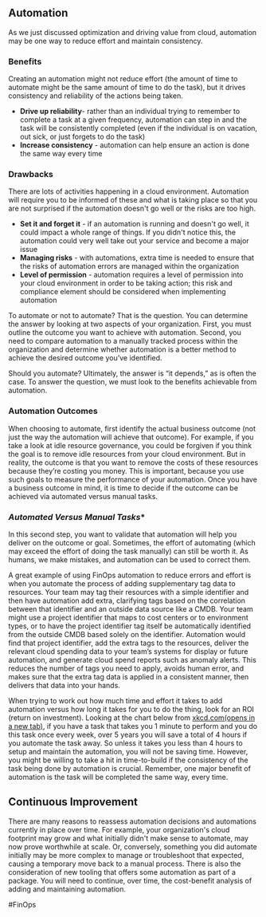 ## Automation

As we just discussed optimization and driving value from cloud, automation may be one way to reduce effort and maintain consistency.

### Benefits 

Creating an automation might not reduce effort (the amount of time to automate might be the same amount of time to do the task), but it drives consistency and reliability of the actions being taken.

- **Drive up reliability**- rather than an individual trying to remember to complete a task at a given frequency, automation can step in and the task will be consistently completed (even if the individual is on vacation, out sick, or just forgets to do the task)
- **Increase consistency** - automation can help ensure an action is done the same way every time

### Drawbacks

There are lots of activities happening in a cloud environment. Automation will require you to be informed of these and what is taking place so that you are not surprised if the automation doesn't go well or the risks are too high. 

- **Set it and forget it** - if an automation is running and doesn't go well, it could impact a whole range of things. If you didn't notice this, the automation could very well take out your service and become a major issue
- **Managing risks** - with automations, extra time is needed to ensure that the risks of automation errors are managed within the organization
- **Level of permission** - automation requires a level of permission into your cloud environment in order to be taking action; this risk and compliance element should be considered when implementing automation

To automate or not to automate? That is the question. You can determine the answer by looking at two aspects of your organization. First, you must outline the outcome you want to achieve with automation. Second, you need to compare automation to a manually tracked process within the organization and determine whether automation is a better method to achieve the desired outcome you’ve identified. 

Should you automate? Ultimately, the answer is “it depends,” as is often the case. To answer the question, we must look to the benefits achievable from automation.

### Automation Outcomes

When choosing to automate, first identify the actual business outcome (not just the way the automation will achieve that outcome). For example, if you take a look at idle resource governance, you could be forgiven if you think the goal is to remove idle resources from your cloud environment. But in reality, the outcome is that you want to remove the costs of these resources because they’re costing you money. This is important, because you use such goals to measure the performance of your automation. Once you have a business outcome in mind, it is time to decide if the outcome can be achieved via automated versus manual tasks.

### *Automated Versus Manual Tasks**

In this second step, you want to validate that automation will help you deliver on the outcome or goal. Sometimes, the effort of automating (which may exceed the effort of doing the task manually) can still be worth it. As humans, we make mistakes, and automation can be used to correct them. 

A great example of using FinOps automation to reduce errors and effort is when you automate the process of adding supplementary tag data to resources. Your team may tag their resources with a simple identifier and then have automation add extra, clarifying tags based on the correlation between that identifier and an outside data source like a CMDB. Your team might use a project identifier that maps to cost centers or to environment types, or to have the project identifier tag itself be automatically identified from the outside CMDB based solely on the identifier. Automation would find that project identifier, add the extra tags to the resources, deliver the relevant cloud spending data to your team’s systems for display or future automation, and generate cloud spend reports such as anomaly alerts. This reduces the number of tags you need to apply, avoids human error, and makes sure that the extra tag data is applied in a consistent manner, then delivers that data into your hands. 

When trying to work out how much time and effort it takes to add automation versus how long it takes for you to do the thing, look for an ROI (return on investment). Looking at the chart below from [xkcd.com(opens in a new tab)](http://xkcd.com/), if you have a task that takes you 1 minute to perform and you do this task once every week, over 5 years you will save a total of 4 hours if you automate the task away. So unless it takes you less than 4 hours to setup and maintain the automation, you will not be saving time. However, you might be willing to take a hit in time-to-build if the consistency of the task being done by automation is crucial. Remember, one major benefit of automation is the task will be completed the same way, every time.


## Continuous Improvement

There are many reasons to reassess automation decisions and automations currently in place over time. For example, your organization's cloud footprint may grow and what initially didn't make sense to automate, may now prove worthwhile at scale. Or, conversely, something you did automate initially may be more complex to manage or troubleshoot that expected, causing a temporary move back to a manual process. There is also the consideration of new tooling that offers some automation as part of a package. You will need to continue, over time, the cost-benefit analysis of adding and maintaining automation.

#FinOps 